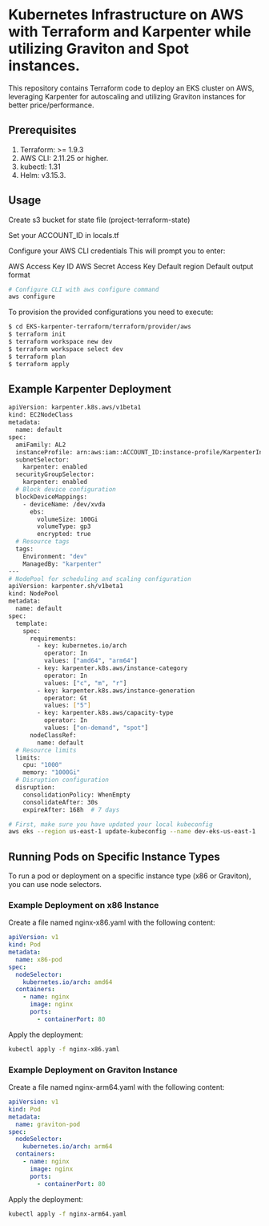 # Kubernetes Infrastructure on AWS with Terraform and Karpenter while utilizing Graviton and Spot instances.

This repository contains Terraform code to deploy an EKS cluster on AWS, leveraging Karpenter for autoscaling and utilizing Graviton instances for better price/performance.

## Prerequisites

1. Terraform: >= 1.9.3
2. AWS CLI: 2.11.25 or higher.
3. kubectl: 1.31
4. Helm: v3.15.3.

## Usage
Create s3 bucket for state file (project-terraform-state)

Set your ACCOUNT_ID in locals.tf

Configure your AWS CLI credentials
This will prompt you to enter:

AWS Access Key ID
AWS Secret Access Key
Default region
Default output format

```bash
# Configure CLI with aws configure command  
aws configure
```

To provision the provided configurations you need to execute:

```bash
$ cd EKS-karpenter-terraform/terraform/provider/aws
$ terraform init
$ terraform workspace new dev
$ terraform workspace select dev
$ terraform plan
$ terraform apply
```

## Example Karpenter Deployment

```bash
apiVersion: karpenter.k8s.aws/v1beta1
kind: EC2NodeClass
metadata:
  name: default
spec:
  amiFamily: AL2
  instanceProfile: arn:aws:iam::ACCOUNT_ID:instance-profile/KarpenterInstanceProfile
  subnetSelector:
    karpenter: enabled
  securityGroupSelector:
    karpenter: enabled
  # Block device configuration
  blockDeviceMappings:
    - deviceName: /dev/xvda
      ebs:
        volumeSize: 100Gi
        volumeType: gp3
        encrypted: true
  # Resource tags
  tags:
    Environment: "dev"
    ManagedBy: "karpenter"
---
# NodePool for scheduling and scaling configuration
apiVersion: karpenter.sh/v1beta1
kind: NodePool
metadata:
  name: default
spec:
  template:
    spec:
      requirements:
        - key: kubernetes.io/arch
          operator: In
          values: ["amd64", "arm64"]
        - key: karpenter.k8s.aws/instance-category
          operator: In
          values: ["c", "m", "r"]
        - key: karpenter.k8s.aws/instance-generation
          operator: Gt
          values: ["5"]
        - key: karpenter.k8s.aws/capacity-type
          operator: In
          values: ["on-demand", "spot"]
      nodeClassRef:
        name: default
  # Resource limits
  limits:
    cpu: "1000"
    memory: "1000Gi"
  # Disruption configuration
  disruption:
    consolidationPolicy: WhenEmpty
    consolidateAfter: 30s
    expireAfter: 168h  # 7 days
```

```bash
# First, make sure you have updated your local kubeconfig
aws eks --region us-east-1 update-kubeconfig --name dev-eks-us-east-1
```

## Running Pods on Specific Instance Types
To run a pod or deployment on a specific instance type (x86 or Graviton), you can use node selectors.

### Example Deployment on x86 Instance
Create a file named nginx-x86.yaml with the following content:
```yaml
apiVersion: v1
kind: Pod
metadata:
  name: x86-pod
spec:
  nodeSelector:
    kubernetes.io/arch: amd64
  containers:
    - name: nginx
      image: nginx
      ports:
        - containerPort: 80
```
Apply the deployment:
```bash
kubectl apply -f nginx-x86.yaml
```

### Example Deployment on Graviton Instance
Create a file named nginx-arm64.yaml with the following content:
```yaml
apiVersion: v1
kind: Pod
metadata:
  name: graviton-pod
spec:
  nodeSelector:
    kubernetes.io/arch: arm64
  containers:
    - name: nginx
      image: nginx
      ports:
        - containerPort: 80
```
Apply the deployment:
```bash
kubectl apply -f nginx-arm64.yaml
```
